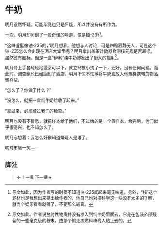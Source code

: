 # 牛奶

明月虽然怀疑，可能毕竟也只是怀疑，所以并没有有所作为。

一次，明月却闻到了一股奇怪的味道，像是铀-235[^1]。

“这味道挺像铀-235的，”明月想着，他想与人讨论，可是四周寂静无人，可是这个铀-235怎么会出现在酒店大堂里呢？明月拿出盖革计数器检测核元素是否超标。虽然没有超标，但是一盒“伊利”纯牛奶却发出了挺大的辐射[^2]。

明月带上手套轻轻地蓬莱可以下，就立马被小烫了一下，还好，没有任何问题。而此时，调查组也已经回到了酒店。明月不慌不忙地将牛奶盒放入他随身携带的物品留样袋。
  
“怎么了？你做了什么？”

“没怎么，就把一盒纯牛奶给收了起来。”

“拿过来，必须经过我们的检查。”

明月也没有不情愿，就把样本给了他们，不过给的是一个假样本，给完后，他们似乎很高兴，也不知怎么了。

明月心想着：我怎么好像知道嫌疑人是谁了。

明月邪魅一笑……

## 脚注

[^1]: 原文如此，因为作者写的时候不知道铀-235闻起来毫无味道。另外，“核”这个题材也是我想出来提出给作者的，他自己也对核科学这一块没有太多的了解，就当个娱乐看看就得了，不要那么较真。

[^2]: 原文如此。作者说放射性物质并没有渗入到纯牛奶里面去，它是在包装外部残留的一些毫克级的粉末，由那个偷走核燃料棒的人粘上去的。

> [←上一章](/zh-cn/detective/part2/chapter1.md)  [下一章→](/zh-cn/detective/part2/chapter3.md)
